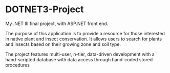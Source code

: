 # DOTNET3-Project
My .NET III final project, with ASP.NET front end.

The purpose of this application is to provide a resource for those interested in native plant and insect conservation. 
It allows users to search for plants and insects based on their growing zone and soil type.

The project features multi-user, n-tier, data-driven development with a hand-scripted database with data access through 
hand-coded stored procedures 
